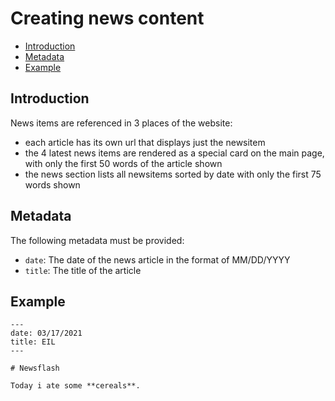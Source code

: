 # Creating news content

<!-- TOC -->

- [Introduction](#introduction)
- [Metadata](#metadata)
- [Example](#example)

<!-- /TOC -->

## Introduction

News items are referenced in 3 places of the website:
- each article has its own url that displays just the newsitem
- the 4 latest news items are rendered as a special card on the main page, with only the first 50 words of the article shown
- the news section lists all newsitems sorted by date with only the first 75 words shown

## Metadata

The following metadata must be provided:

- `date`: The date of the news article in the format of MM/DD/YYYY
- `title`: The title of the article

## Example

```
---
date: 03/17/2021
title: EIL
---

# Newsflash

Today i ate some **cereals**.

```